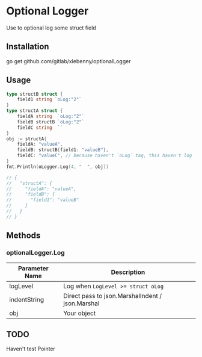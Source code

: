 # Optional Logger
Use to optional log some struct field

## Installation
go get github.com/gitlab/xlebenny/optionalLogger

## Usage
````go
type structB struct {
    field1 string `oLog:"2"`
}
type structA struct {
    fieldA string  `oLog:"2"`
    fieldB structB `oLog:"2"`
    fieldC string  ``
}
obj := structA{
    fieldA: "valueA",
    fieldB: structB{field1: "valueB"},
    fieldC: "valueC", // because haven't `oLog` tag, this haven't log
}
fmt.Println(oLogger.Log(4, "  ", obj))

// {
//   "structA": {
//     "fieldA": "valueA",
//     "fieldB": {
//       "field1": "valueB"
//     }
//   }
// }
````

## Methods
### optionalLogger.Log
Parameter Name | Description
--- | ---
logLevel | Log when `LogLevel >= struct oLog`
indentString | Direct pass to json.MarshalIndent / json.Marshal
obj | Your object

## TODO
Haven't test Pointer